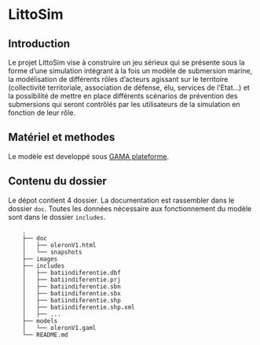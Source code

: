 LittoSim
=========

## Introduction
Le projet LittoSim vise à construire un jeu sérieux qui se présente sous la forme d’une simulation intégrant à la fois un modèle de submersion marine, la modélisation de différents rôles d’acteurs agissant sur le territoire (collectivité territoriale, association de défense, élu, services de l’Etat...) et la possibilité de mettre en place différents scénarios de prévention des submersions qui seront contrôlés par les utilisateurs de la simulation en fonction de leur rôle.

## Matériel et methodes 

Le modèle est developpé sous [GAMA plateforme](https://code.google.com/p/gama-platform/).

## Contenu du dossier

Le dépot contient 4 dossier. La documentation est rassembler dans le dossier `doc`. Toutes les données nécessaire aux fonctionnement du modèle sont dans le dossier `includes`.

```
    .
    ├── doc
    │   ├── oleronV1.html
    │   └── snapshots
    ├── images
    ├── includes
	│   ├── batiindiferentie.dbf
	│   ├── batiindiferentie.prj
	│   ├── batiindiferentie.sbn
	│   ├── batiindiferentie.sbx
	│   ├── batiindiferentie.shp
	│   ├── batiindiferentie.shp.xml
	│   ├── ...
	├── models
	│   └── oleronV1.gaml
	└── README.md
```